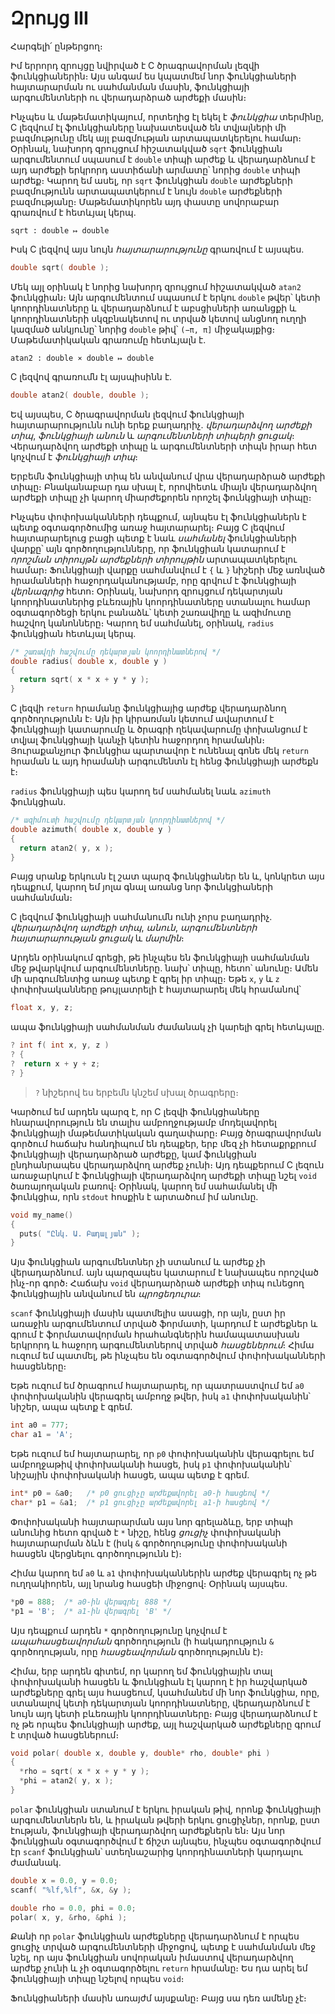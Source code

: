 # Զրույց III

Հարգելի՛ ընթերցող։

Իմ երրորդ զրույցը նվիրված է C ծրագրավորման լեզվի ֆունկցիաներին։ Այս անգամ ես կպատմեմ նոր ֆունկցիաների հայտարարման ու սահմանման մասին, ֆունկցիայի արգումենտների ու վերադարձրած արժեքի մասին։

Ինչպես և մաթեմատիկայում, որտեղից էլ եկել է *ֆունկցիա* տերմինը, C լեզվում էլ ֆունկցիաները նախատեսված են տվյալների մի բազմությունը մեկ այլ բազմության արտապատկերելու համար։ Օրինակ, նախորդ զրույցում հիշատակված `sqrt` ֆունկցիան արգումենտում սպասում է `double` տիպի արժեք և վերադարձնում է այդ արժեքի երկրորդ աստիճանի արմատը՝ նորից `double` տիպի արժեք։ Կարող եմ ասել, որ `sqrt` ֆունկցիան `double` արժեքների բազմությունն արտապատկերում է նույն `double` արժեքների բազմությանը։ Մաթեմատիկորեն այդ փաստը սովորաբար գրառվում է հետևյալ կերպ․

```
sqrt : double ↦ double
```

Իսկ C լեզվով այս նույն *հայտարարությունը* գրառվում է այսպես․

```c
double sqrt( double );
```

Մեկ այլ օրինակ է նորից նախորդ զրույցում հիշատակված `atan2` ֆունկցիան։ Այն արգումենտում սպասում է երկու `double` թվեր՝ կետի կոորդինատները և վերադարձնում է աբսցիսների առանցքի և կոորդինատների սկզբնակետով ու տրված կետով անցնող ուղղի կազմած անկյունը՝ նորից `double` թիվ՝ `(−π, π]` միջակայքից։ Մաթեմատիկական գրառումը հետևյալն է․

```
atan2 : double ⨯ double ↦ double
```

C լեզվով գրառումն էլ այսպիսինն է․

```c
double atan2( double, double );
```

Եվ այսպես, C ծրագրավորման լեզվում ֆունկցիայի հայտարարությունն ունի երեք բաղադրիչ. *վերադարձվող արժեքի տիպ*, *ֆունկցիայի անուն* և *արգումենտների տիպերի ցուցակ*։ Վերադարձվող արժեքի տիպը և արգումենտների տիպն իրար հետ կոչվում է *ֆունկցիայի տիպ*։

Երբեմն ֆունկցիայի տիպ են անվանում վրա վերադարձրած արժեքի տիպը։ Բնականաբար դա սխալ է, որովհետև միայն վերադարձվող արժեքի տիպը չի կարող միարժեքորեն որոշել ֆունկցիայի տիպը։

Ինչպես փոփոխականների դեպքում, այնպես էլ ֆունկցիաներն է պետք օգտագործումից առաջ հայտարարել։ Բայց C լեզվում հայտարարելուց բացի պետք է նաև *սահմանել* ֆունկցիաների վարքը՝ այն գործողությունները, որ ֆունկցիան կատարում է *որոշման տիրույթն* *արժեքների տիրույթին* արտապատկերելու համար։ Ֆունկցիայի վարքը սահմանվում է `{` և `}` նիշերի մեջ առնված հրամանների հաջորդականությամբ, որը գրվում է ֆունկցիայի *վերնագրից* հետո։ Օրինակ, նախորդ զրույցում դեկարտյան կոորդինատներից բևեռային կոորդինատները ստանալու համար օգտագործեցի երկու բանաձև՝ կետի շառավիղը և ազիմուտը հաշվող կանոնները։ Կարող եմ սահմանել, օրինակ, `radius` ֆունկցիան հետևյալ կերպ․

```c
/* շառավղի հաշվումը դեկարտյան կոորդինատներով */
double radius( double x, double y )
{
  return sqrt( x * x + y * y );
}
```

C լեզվի `return` հրամանը ֆունկցիայից արժեք վերադարձնող գործողությունն է։ Այն իր կիրառման կետում ավարտում է ֆունկցիայի կատարումը և ծրագրի ղեկավարումը փոխանցում է տվյալ ֆունկցիայի կանչի կետին հաջորդող հրամանին։ Յուրաքանչյուր ֆունկցիա պարտավոր է ունենալ գոնե մեկ `return` հրաման և այդ հրամանի արգումենտն էլ հենց ֆունկցիայի արժեքն է։

`radius` ֆունկցիայի պես կարող եմ սահմանել նաև `azimuth` ֆունկցիան․

```c
/* ազիմուտի հաշվումը դեկարտյան կոորդինատներով */
double azimuth( double x, double y )
{
  return atan2( y, x );
}
```

Բայց սրանք երկուսն էլ շատ պարզ ֆունկցիաներ են և, կոնկրետ այս դեպքում, կարող եմ յոլա գնալ առանց նոր ֆունկցիաների սահմանման։

C լեզվում ֆունկցիայի սահմանումն ունի չորս բաղադրիչ․ *վերադարձվող արժեքի տիպ*, *անուն*, *արգումենտների հայտարարության ցուցակ* և *մարմին*։

Արդեն օրինակում գրեցի, թե ինչպես են ֆունկցիայի սահմանման մեջ թվարկվում արգումենտները․ նախ՝ տիպը, հետո՝ անունը։ Ամեն մի արգումենտից առաջ պետք է գրել իր տիպը։ Եթե `x`, `y` և `z` փոփոխականները թույլատրելի է հայտարարել մեկ հրամանով՝

```c
float x, y, z;
```

ապա ֆունկցիայի սահմանման ժամանակ չի կարելի գրել հետևյալը․

```c
? int f( int x, y, z )
? {
?  return x + y + z;
? }
```

> `?` նիշերով ես երբեմն կնշեմ սխալ ծրագրերը։

Կարծում եմ արդեն պարզ է, որ C լեզվի ֆունկցիաները հնարավորություն են տալիս ամբողջությամբ մոդելավորել ֆունկցիայի մաթեմատիկական գաղափարը։ Բայց ծրագրավորման գործում հաճախ հանդիպում են դեպքեր, երբ մեզ չի հետաքրքրում ֆունկցիայի վերադարձրած արժեքը, կամ ֆունկցիան ընդհանրապես վերադարձվող արժեք չունի։ Այդ դեպքերում C լեզուն առաջարկում է ֆունկցիայի վերադարձվող արժեքի տիպը նշել `void` ծառայողական բառով։ Օրինակ, կարող եմ սահամանել մի ֆունկցիա, որն `stdout` հոսքին է արտածում իմ անունը.

```c
void my_name()
{
  puts( "Ընկ. Ա. Բադալյան" );
}
```

Այս ֆունկցիան արգումենտներ չի ստանում և արժեք չի վերադարձնում. այն պարզապես կատարում է նախապես որոշված ինչ-որ գործ։ Հաճախ `void` վերադարձրած արժեքի տիպ ունեցող ֆունկցիային անվանում են *պրոցեդուրա*։


`scanf` ֆունկցիայի մասին պատմելիս ասացի, որ այն, ըստ իր առաջին արգումենտում տրված ֆորմատի, կարդում է արժեքներ և գրում է ֆորմատավորման հրահանգներին համապատասխան երկրորդ և հաջորդ արգումենտներով տրված *հասցեներում*։ Հիմա ուզում եմ պատմել, թե ինչպես են օգտագործվում փոփոխականների հասցեները։

Եթե ուզում եմ ծրագրում հայտարարել, որ պատրաստվում եմ `a0` փոփոխականին վերագրել ամբողջ թվեր, իսկ `a1` փոփոխականին՝ նիշեր, ապա պետք է գրեմ.

```c
int a0 = 777;
char a1 = 'A';
```

Եթե ուզում եմ հայտարարել, որ `p0` փոփոխականին վերագրելու եմ ամբողջաթիվ փոփոխականի հասցե, իսկ `p1` փոփոխականին՝ նիշային փոփոխականի հասցե, ապա պետք է գրեմ․

```c
int* p0 = &a0;   /* p0 ցուցիչը արժեքավորել a0-ի հասցեով */
char* p1 = &a1;  /* p1 ցուցիչը արժեքավորել a1-ի հասցեով */
```

Փոփոխականի հայտարարման այս նոր գրելաձևը, երբ տիպի անունից հետո գրված է `*` նիշը, հենց *ցուցիչ* փոփոխականի հայտարարման ձևն է (իսկ `&` գործողությունը փոփոխականի հասցեն վերցնելու գործողությունն է)։

Հիմա կարող եմ `a0` և `a1` փոփոխականներին արժեք վերագրել ոչ թե ուղղակիորեն, այլ նրանց հասցեի միջոցով։ Օրինակ այսպես․

```c
*p0 = 888;  /* a0-ին վերագրել 888 */
*p1 = 'B';  /* a1-ին վերագրել 'B' */
```

Այս դեպքում արդեն `*` գործողությունը կոչվում է *ապահասցեավորման* գործողություն (ի հակադրություն `&` գործողության, որը *հասցեավորման* գործողությունն է)։

Հիմա, երբ արդեն գիտեմ, որ կարող եմ ֆունկցիային տալ փոփոխականի հասցեն և ֆունկցիան էլ կարող է իր հաշվարկած արժեքները գրել այս հասցեում, կսահմանեմ մի նոր ֆունկցիա, որը, ստանալով կետի դեկարտյան կոորդինատները, վերադարձնում է նույն այդ կետի բևեռային կոորդինատները։ Բայց վերադարձնում է ոչ թե որպես ֆունկցիայի արժեք, այլ հաշվարկած արժեքները գրում է տրված հասցեներում։

```c
void polar( double x, double y, double* rho, double* phi )
{
  *rho = sqrt( x * x + y * y );
  *phi = atan2( y, x );
}
```

`polar` ֆունկցիան ստանում է երկու իրական թիվ, որոնք ֆունկցիայի արգումենտներն են, և իրական թվերի երկու ցուցիչներ, որոնք, ըստ էության, ֆունկցիայի վերադարձվող արժեքներն են։ Այս նոր ֆունկցիան օգտագործվում է ճիշտ այնպես, ինչպես օգտագործվում էր `scanf` ֆունկցիան՝ ստեղնաշարից կոորդինատների կարդալու ժամանակ․

```c
double x = 0.0, y = 0.0;
scanf( "%lf,%lf", &x, &y );

double rho = 0.0, phi = 0.0;
polar( x, y, &rho, &phi );
```

Քանի որ `polar` ֆունկցիան արժեքները վերադարձնում է որպես ցուցիչ տրված արգումենտների միջոցով, պետք է սահմանման մեջ նշել, որ այս ֆունկցիան սովորական իմաստով վերադարձվող արժեք չունի և չի օգտագործելու `return` հրամանը։ Ես դա արել եմ ֆունկցիայի տիպը նշելով որպես `void`։


Ֆունկցիաների մասին առայժմ այսքանը։ Բայց սա դեռ ամենը չէ։




















